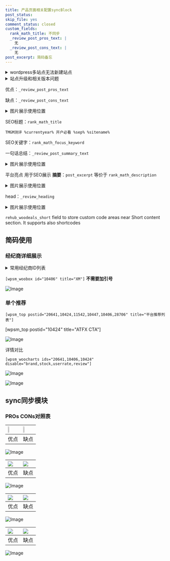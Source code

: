 ```yaml
---
title: 产品页面相关配置syncBlock
post_status: 
skip_file: yes
comment_status: closed
custom_fields:
  rank_math_title: 不同步
  _review_post_pros_text: |
    无
  _review_post_cons_text: |
    无
post_excerpt: 简码备忘
---
```

<details><summary>wordpress多站点无法新建站点</summary>

<li>和报错需要清理cookies一样的原因</li>
<li>wp-config.php里面<code>define( 'SUBDOMAIN_INSTALL', false );//子域名安装</code></li>
<li>新建子站点是用<code>define( 'SUBDOMAIN_INSTALL', true);//子域名安装</code> 完成以后，改成<code>false</code></li>
</details>

<details><summary>站点升级和相关版本问题</summary>

<p>wordpress：5.9.9
woocommerce：7.5.1
出现问题的地方：主题选项里面>><strong>Product layout >>compact style</strong></p>
<p>如何出现没有用过的字段 导致无法保存。先导出配置 然后进行修改，后面再次恢复即可。</p>
<p>出现部分字段无法显示时，需要返回默认布局后，对产品进行保存就好了。</p>
<p></p>
</details>

优点：`_review_post_pros_text`

缺点：`_review_post_cons_text`

<details><summary>图片展示使用位置</summary>

<img src="https://prod-files-secure.s3.us-west-2.amazonaws.com/39ed1227-6d7d-4570-be36-9ccd4a2c4241/f51d3d83-55d4-4bdf-9604-f37ec77ab556/Untitled.png?X-Amz-Algorithm=AWS4-HMAC-SHA256&X-Amz-Content-Sha256=UNSIGNED-PAYLOAD&X-Amz-Credential=ASIAZI2LB466X3KAKTII%2F20251021%2Fus-west-2%2Fs3%2Faws4_request&X-Amz-Date=20251021T105518Z&X-Amz-Expires=3600&X-Amz-Security-Token=IQoJb3JpZ2luX2VjEFkaCXVzLXdlc3QtMiJHMEUCIQC7VeCvx89fyURplbSZWv76lKbmnkCkkx6IfX9F38oCvAIgZK1mlAok6G1u88qvCRdg5c2NsIJlQ%2B%2BQfPfhvkFdcb8q%2FwMIEhAAGgw2Mzc0MjMxODM4MDUiDAZ3cLXAkPNfFGKAsyrcA20o8ttsj%2BvtHFS3XS%2F%2F9DU4A2QpNyhEy3%2B5AfECUQU7iuHG0JEQVhCfrmLEM%2B%2BF41i4It5%2B1%2BtoQoHk8PuqhNvOPVEO%2FE%2BNPx7Cbs9KwpnbboTCEK6FYQ6XRpIZiTZRbTo%2B5jm7Jko3EnwnWEA58yVLay9zcpOzfWBPa7pick4DiXIXZiHWYTM2oe3Jf%2BB%2BkEqhTWvE8R4OZpPfwO1fdrr2tBfETYKwixZ2G%2BpduXr80LHH5sb6XX2KfhXs%2FtQvbvJ6pNbVdXRHpHtiUVV%2BdPjWTcQHOHrqNNB61HtoyClEN5J8dI6%2FwVDfkT02rY2leEkg4IKi1qjKLMBEkK7pXOI1rxma4rijRNy70zMEOGL9fAwRLQe9nKM5FlDlN%2BartTII0jHuZESnSUFOFlJnhltu12h4eKxGRm1MhUpwn2mI89y1ag4PU3By0T9Vy5J0m%2BbcoGi6Wb231jrPAUBZzfTxgH2wY8HXKDoWALqceDqgE65PIzuHjEMTJ7Ia6wbMF7qiPk%2B5UcNFoUlHKneA9PwPCHc5A7rtQ5QCLP8uPrxR6tjQsri3Ee8l6UAYoNfOKWTJDEmPZ8dh4dZmLfWDJdPL7Z7cWFzlFx3Q9s3aYB3UUY0o8Qe2pbjgEB2vMNWS3ccGOqUB6vIjJaEgXx6LmasvTA2oKY7JV2KnkG2WqrR3NArLPf7%2BokxrFlquNRbQsSln%2Bro7rh3dtbbI5244%2Fk3B3Wdx1wMcUB4WtTxE2rfTbI8dYqA83Buqojd0voz%2F2Xxql1%2BP5mqY%2F9wOPPy8P60OJq0YcL8Be6Nh6bIQjucNpeO5OtGUPkiys1tweOTffito6V8eB15tZcck3vQ3IHGiKTlomHEEqUk2&X-Amz-Signature=19486cca14c67a837b4205d222f260820d69c4f779b2f15c7caa98e53c6ce1bb&X-Amz-SignedHeaders=host&x-amz-checksum-mode=ENABLED&x-id=GetObject" alt="Image">
</details>

SEO标题：`rank_math_title`

`TMGM测评 %currentyear% 开户必看 %sep% %sitename%`

SEO关键字：`rank_math_focus_keyword`

一句话总结：`_review_post_summary_text`

<details><summary>图片展示使用位置</summary>

<img src="https://prod-files-secure.s3.us-west-2.amazonaws.com/39ed1227-6d7d-4570-be36-9ccd4a2c4241/4b96a922-296c-4f4e-8630-d1c870cbce01/Untitled.png?X-Amz-Algorithm=AWS4-HMAC-SHA256&X-Amz-Content-Sha256=UNSIGNED-PAYLOAD&X-Amz-Credential=ASIAZI2LB4667ZWUZGIZ%2F20251021%2Fus-west-2%2Fs3%2Faws4_request&X-Amz-Date=20251021T105518Z&X-Amz-Expires=3600&X-Amz-Security-Token=IQoJb3JpZ2luX2VjEFkaCXVzLXdlc3QtMiJHMEUCIQDbpQWq8e%2BQHWY9etUvNcIIV7I5clD8T%2Fst9oBQcHI9QQIgYZDG7Eg6NK%2BEzsL30DnTzGB7ErRve8NFhuHDiG0XBW8q%2FwMIEhAAGgw2Mzc0MjMxODM4MDUiDDe8dMQepzo0sbiWZSrcAyNn2OIykT7sF5kTNcqkyr4KoFLf8shBHKp0BjL9N%2FrJZjCFIPtN41AlbRkUQINisRUl3Otg9vvyjABTEB9D3Yr8yGjAVAZeR4G8LPIxunxQhDtPaZQRamMUuvcIGIU%2FRIWB29GwHwI3h7geXZRs9JSQQjULDj%2BQHZW92dWvXNK7GbBoTeIeezrvFwOaYfwtpPzgfjCP8DYtSHQSpA4Y6VWYtR4s8ltVyeRTDUh0bDMrPe%2FJVvMB%2BysEub%2BLAmMUBvEvaJFZBnKFvX5G1bXJrVFjBd0%2FxwHwB%2B7HTnx7nsKRdGrkG%2FWmLdRigw5j%2FYQKJMFSe5quEwHzyo2QFAypumhPaIu1wla8GhqZDvWBHu8qxfGi%2B%2FqtkwVGPogdH1FgAMclfR3OFhI0t8JnB1mLJtnbBfpGFKQBOSk9q6nVsKEuVxR%2B8wWtJTh%2FJD2ZjKJNwuetI1VwnNESAGceCV%2F9gWFciZOGDdZ%2B%2FyHfWICCsds42fSEw%2B1oLJF%2BTWtg6M2HQlDCh4TcZEeojQPMo655kDEwZQhT8tyyFxAOa9WszYP3cYFCc11wGGGuJxTp0ApaUyi7O5%2B2BHwlmw%2FJ8uLlItELrAiugpG8d0SWnigZRy3FBT2tzz6tyZCa6PUeMO6T3ccGOqUBE5vXJG%2FlthCZ4E8kr%2FUH0s%2B1078%2F1bhz8VRXA4W27owX0XE91NhdnVfO8TawutZJHIpqrltyO9YYlTPoY3yEkbXD1pVZtp6Sassup%2BN%2Fednp%2Ffxj2qmrSVwia4c2vjcpNU%2F8ZK%2BnSYikc6YvSGO8XEjWSi6YvShRz%2BPsG6kBvhKrH4KBp8FUnb8vk7KMf75NJWI9TL2Wfpz4zlwXeA3KUw%2BRM4Jb&X-Amz-Signature=e3ec8976123929ca2bf22171b5fb53f1383978f01cd9c226e2969df4ed06225f&X-Amz-SignedHeaders=host&x-amz-checksum-mode=ENABLED&x-id=GetObject" alt="Image">
</details>

平台亮点 用于SEO展示 **摘要**：`post_excerpt`  等价于 `rank_math_description`

<details><summary>图片展示使用位置</summary>

<img src="https://prod-files-secure.s3.us-west-2.amazonaws.com/39ed1227-6d7d-4570-be36-9ccd4a2c4241/1ee11f63-b60a-4dfe-a7a7-d58ff23b5d88/Untitled.png?X-Amz-Algorithm=AWS4-HMAC-SHA256&X-Amz-Content-Sha256=UNSIGNED-PAYLOAD&X-Amz-Credential=ASIAZI2LB466X6J7MLUV%2F20251021%2Fus-west-2%2Fs3%2Faws4_request&X-Amz-Date=20251021T105519Z&X-Amz-Expires=3600&X-Amz-Security-Token=IQoJb3JpZ2luX2VjEFkaCXVzLXdlc3QtMiJHMEUCIQDGujNOONV4OQKpMWOehVgismFDshdmnrKleuWJTEADIgIgW5l%2BPIHlEyxtAr1yuFg2xc5BkjVpA6K29y8VElORljoq%2FwMIEhAAGgw2Mzc0MjMxODM4MDUiDLYXqHo88zIIp4bbMyrcA57AmqtwJPGOtzQKMWO3%2FR3ZxCYexX61%2FObnR4f1LrkvZ0ebJ3hajYUQuZyx2tIzV2xLm5caPLX5wIsx154sLDBtIb2LFToN3iAKJIDAoJP3YTJcXaAVLOUxVP4WLqQilF7cbfxCgs9qjyecsBeWZ9MrDNgchmG8khcb2kdAe0EFpwrHCM%2F7KV8%2FWOFHAL8%2B%2B8mauJmRXsYZg%2FyKcZuEVFiojxrjg6mi0a%2F7eJfi8kOTAx%2FKSSj8z0GelMmz7wd2%2BG3TZbvPhjT3%2BUjfGKE7aeaJH%2BupXdFrpF%2FYS7Z8Tbb9WzU8VQlL3aEA6xE53DD%2FI%2FUNp10amCQy5EJKoP7vtNlDPLpWNu40UH5fSRqzgo9D9ctbjNDgythsbIyfwDh%2BGXpWx%2FIVPLNAT1TW9rO8wQXmuAeO%2FPyWaaPpn3LQ7F2oahl6Jo%2BJwwj%2BxFEPjPJuiSsP5b4bK38sI%2F8O95qwBH7m9N%2Bm%2BdlGt1sb%2FaQcEdmz%2BWLbyQSNPg%2FQIPKh94kjwP%2FM7DKnccJlr%2B4HSeTPcwwVeXcZNLixvngHTwSvDlxQh0NNtyUj1eFHGsL2gmgERhhHwbPg6dA9wzgzEo9uUAuSgdkuJWdlOoSMVZs3h2oTsskQB9jOPyuE5jg7MJKV3ccGOqUB%2F53zRvYo6xRM9ZGK%2Bo5kicMRDeRwJuYq7zuEtiiUVC4%2Fvy165MqyGXZ7II5rulIV5oP0nhM6k2Q6b2i6%2BizuROfExIQwQxqqO1di1j%2BPJ9V1BSS4QZ0Zg6OVqKRYGhoovkgx9Jj1v%2FOHHunbFliEQ5xFvDmDQXc8hpanEEWydRh85bgcu42o7MTV15wZ%2FVBIFbq1XSLsTmbiYbXpNt3ZCg%2B308Ff&X-Amz-Signature=9be154bb1c449fe6e6ad37cd14a78451065b2ea0fc60e3aa10f2e8fe3772df64&X-Amz-SignedHeaders=host&x-amz-checksum-mode=ENABLED&x-id=GetObject" alt="Image">
<img src="https://prod-files-secure.s3.us-west-2.amazonaws.com/39ed1227-6d7d-4570-be36-9ccd4a2c4241/ad4118b5-78d8-4fbe-801e-3b29b5d99c01/Untitled.png?X-Amz-Algorithm=AWS4-HMAC-SHA256&X-Amz-Content-Sha256=UNSIGNED-PAYLOAD&X-Amz-Credential=ASIAZI2LB466X6J7MLUV%2F20251021%2Fus-west-2%2Fs3%2Faws4_request&X-Amz-Date=20251021T105519Z&X-Amz-Expires=3600&X-Amz-Security-Token=IQoJb3JpZ2luX2VjEFkaCXVzLXdlc3QtMiJHMEUCIQDGujNOONV4OQKpMWOehVgismFDshdmnrKleuWJTEADIgIgW5l%2BPIHlEyxtAr1yuFg2xc5BkjVpA6K29y8VElORljoq%2FwMIEhAAGgw2Mzc0MjMxODM4MDUiDLYXqHo88zIIp4bbMyrcA57AmqtwJPGOtzQKMWO3%2FR3ZxCYexX61%2FObnR4f1LrkvZ0ebJ3hajYUQuZyx2tIzV2xLm5caPLX5wIsx154sLDBtIb2LFToN3iAKJIDAoJP3YTJcXaAVLOUxVP4WLqQilF7cbfxCgs9qjyecsBeWZ9MrDNgchmG8khcb2kdAe0EFpwrHCM%2F7KV8%2FWOFHAL8%2B%2B8mauJmRXsYZg%2FyKcZuEVFiojxrjg6mi0a%2F7eJfi8kOTAx%2FKSSj8z0GelMmz7wd2%2BG3TZbvPhjT3%2BUjfGKE7aeaJH%2BupXdFrpF%2FYS7Z8Tbb9WzU8VQlL3aEA6xE53DD%2FI%2FUNp10amCQy5EJKoP7vtNlDPLpWNu40UH5fSRqzgo9D9ctbjNDgythsbIyfwDh%2BGXpWx%2FIVPLNAT1TW9rO8wQXmuAeO%2FPyWaaPpn3LQ7F2oahl6Jo%2BJwwj%2BxFEPjPJuiSsP5b4bK38sI%2F8O95qwBH7m9N%2Bm%2BdlGt1sb%2FaQcEdmz%2BWLbyQSNPg%2FQIPKh94kjwP%2FM7DKnccJlr%2B4HSeTPcwwVeXcZNLixvngHTwSvDlxQh0NNtyUj1eFHGsL2gmgERhhHwbPg6dA9wzgzEo9uUAuSgdkuJWdlOoSMVZs3h2oTsskQB9jOPyuE5jg7MJKV3ccGOqUB%2F53zRvYo6xRM9ZGK%2Bo5kicMRDeRwJuYq7zuEtiiUVC4%2Fvy165MqyGXZ7II5rulIV5oP0nhM6k2Q6b2i6%2BizuROfExIQwQxqqO1di1j%2BPJ9V1BSS4QZ0Zg6OVqKRYGhoovkgx9Jj1v%2FOHHunbFliEQ5xFvDmDQXc8hpanEEWydRh85bgcu42o7MTV15wZ%2FVBIFbq1XSLsTmbiYbXpNt3ZCg%2B308Ff&X-Amz-Signature=d14792f9678aaebd4647a1ab61c61c9b457384ae3d34026c7365713b0e77c035&X-Amz-SignedHeaders=host&x-amz-checksum-mode=ENABLED&x-id=GetObject" alt="Image">
<img src="https://prod-files-secure.s3.us-west-2.amazonaws.com/39ed1227-6d7d-4570-be36-9ccd4a2c4241/a38cf7c9-a79c-4b64-9e94-13589fe0758b/Untitled.png?X-Amz-Algorithm=AWS4-HMAC-SHA256&X-Amz-Content-Sha256=UNSIGNED-PAYLOAD&X-Amz-Credential=ASIAZI2LB466X6J7MLUV%2F20251021%2Fus-west-2%2Fs3%2Faws4_request&X-Amz-Date=20251021T105519Z&X-Amz-Expires=3600&X-Amz-Security-Token=IQoJb3JpZ2luX2VjEFkaCXVzLXdlc3QtMiJHMEUCIQDGujNOONV4OQKpMWOehVgismFDshdmnrKleuWJTEADIgIgW5l%2BPIHlEyxtAr1yuFg2xc5BkjVpA6K29y8VElORljoq%2FwMIEhAAGgw2Mzc0MjMxODM4MDUiDLYXqHo88zIIp4bbMyrcA57AmqtwJPGOtzQKMWO3%2FR3ZxCYexX61%2FObnR4f1LrkvZ0ebJ3hajYUQuZyx2tIzV2xLm5caPLX5wIsx154sLDBtIb2LFToN3iAKJIDAoJP3YTJcXaAVLOUxVP4WLqQilF7cbfxCgs9qjyecsBeWZ9MrDNgchmG8khcb2kdAe0EFpwrHCM%2F7KV8%2FWOFHAL8%2B%2B8mauJmRXsYZg%2FyKcZuEVFiojxrjg6mi0a%2F7eJfi8kOTAx%2FKSSj8z0GelMmz7wd2%2BG3TZbvPhjT3%2BUjfGKE7aeaJH%2BupXdFrpF%2FYS7Z8Tbb9WzU8VQlL3aEA6xE53DD%2FI%2FUNp10amCQy5EJKoP7vtNlDPLpWNu40UH5fSRqzgo9D9ctbjNDgythsbIyfwDh%2BGXpWx%2FIVPLNAT1TW9rO8wQXmuAeO%2FPyWaaPpn3LQ7F2oahl6Jo%2BJwwj%2BxFEPjPJuiSsP5b4bK38sI%2F8O95qwBH7m9N%2Bm%2BdlGt1sb%2FaQcEdmz%2BWLbyQSNPg%2FQIPKh94kjwP%2FM7DKnccJlr%2B4HSeTPcwwVeXcZNLixvngHTwSvDlxQh0NNtyUj1eFHGsL2gmgERhhHwbPg6dA9wzgzEo9uUAuSgdkuJWdlOoSMVZs3h2oTsskQB9jOPyuE5jg7MJKV3ccGOqUB%2F53zRvYo6xRM9ZGK%2Bo5kicMRDeRwJuYq7zuEtiiUVC4%2Fvy165MqyGXZ7II5rulIV5oP0nhM6k2Q6b2i6%2BizuROfExIQwQxqqO1di1j%2BPJ9V1BSS4QZ0Zg6OVqKRYGhoovkgx9Jj1v%2FOHHunbFliEQ5xFvDmDQXc8hpanEEWydRh85bgcu42o7MTV15wZ%2FVBIFbq1XSLsTmbiYbXpNt3ZCg%2B308Ff&X-Amz-Signature=8bce4bce0fa328f640375da64c34314b7a45dd659809f2a9c58f7996170aa538&X-Amz-SignedHeaders=host&x-amz-checksum-mode=ENABLED&x-id=GetObject" alt="Image">
<img src="https://prod-files-secure.s3.us-west-2.amazonaws.com/39ed1227-6d7d-4570-be36-9ccd4a2c4241/7da6fc1e-d2ac-42ae-8c75-cb5749aa18f6/Untitled.png?X-Amz-Algorithm=AWS4-HMAC-SHA256&X-Amz-Content-Sha256=UNSIGNED-PAYLOAD&X-Amz-Credential=ASIAZI2LB466X6J7MLUV%2F20251021%2Fus-west-2%2Fs3%2Faws4_request&X-Amz-Date=20251021T105519Z&X-Amz-Expires=3600&X-Amz-Security-Token=IQoJb3JpZ2luX2VjEFkaCXVzLXdlc3QtMiJHMEUCIQDGujNOONV4OQKpMWOehVgismFDshdmnrKleuWJTEADIgIgW5l%2BPIHlEyxtAr1yuFg2xc5BkjVpA6K29y8VElORljoq%2FwMIEhAAGgw2Mzc0MjMxODM4MDUiDLYXqHo88zIIp4bbMyrcA57AmqtwJPGOtzQKMWO3%2FR3ZxCYexX61%2FObnR4f1LrkvZ0ebJ3hajYUQuZyx2tIzV2xLm5caPLX5wIsx154sLDBtIb2LFToN3iAKJIDAoJP3YTJcXaAVLOUxVP4WLqQilF7cbfxCgs9qjyecsBeWZ9MrDNgchmG8khcb2kdAe0EFpwrHCM%2F7KV8%2FWOFHAL8%2B%2B8mauJmRXsYZg%2FyKcZuEVFiojxrjg6mi0a%2F7eJfi8kOTAx%2FKSSj8z0GelMmz7wd2%2BG3TZbvPhjT3%2BUjfGKE7aeaJH%2BupXdFrpF%2FYS7Z8Tbb9WzU8VQlL3aEA6xE53DD%2FI%2FUNp10amCQy5EJKoP7vtNlDPLpWNu40UH5fSRqzgo9D9ctbjNDgythsbIyfwDh%2BGXpWx%2FIVPLNAT1TW9rO8wQXmuAeO%2FPyWaaPpn3LQ7F2oahl6Jo%2BJwwj%2BxFEPjPJuiSsP5b4bK38sI%2F8O95qwBH7m9N%2Bm%2BdlGt1sb%2FaQcEdmz%2BWLbyQSNPg%2FQIPKh94kjwP%2FM7DKnccJlr%2B4HSeTPcwwVeXcZNLixvngHTwSvDlxQh0NNtyUj1eFHGsL2gmgERhhHwbPg6dA9wzgzEo9uUAuSgdkuJWdlOoSMVZs3h2oTsskQB9jOPyuE5jg7MJKV3ccGOqUB%2F53zRvYo6xRM9ZGK%2Bo5kicMRDeRwJuYq7zuEtiiUVC4%2Fvy165MqyGXZ7II5rulIV5oP0nhM6k2Q6b2i6%2BizuROfExIQwQxqqO1di1j%2BPJ9V1BSS4QZ0Zg6OVqKRYGhoovkgx9Jj1v%2FOHHunbFliEQ5xFvDmDQXc8hpanEEWydRh85bgcu42o7MTV15wZ%2FVBIFbq1XSLsTmbiYbXpNt3ZCg%2B308Ff&X-Amz-Signature=d74350111b0535b03b34d62ccf78b3d6e12d4a3c5defff52b7478bba9189f5d2&X-Amz-SignedHeaders=host&x-amz-checksum-mode=ENABLED&x-id=GetObject" alt="Image">
<img src="https://prod-files-secure.s3.us-west-2.amazonaws.com/39ed1227-6d7d-4570-be36-9ccd4a2c4241/7e97f40a-eaee-47f5-b2f9-475f96808fa7/Untitled.png?X-Amz-Algorithm=AWS4-HMAC-SHA256&X-Amz-Content-Sha256=UNSIGNED-PAYLOAD&X-Amz-Credential=ASIAZI2LB466X6J7MLUV%2F20251021%2Fus-west-2%2Fs3%2Faws4_request&X-Amz-Date=20251021T105519Z&X-Amz-Expires=3600&X-Amz-Security-Token=IQoJb3JpZ2luX2VjEFkaCXVzLXdlc3QtMiJHMEUCIQDGujNOONV4OQKpMWOehVgismFDshdmnrKleuWJTEADIgIgW5l%2BPIHlEyxtAr1yuFg2xc5BkjVpA6K29y8VElORljoq%2FwMIEhAAGgw2Mzc0MjMxODM4MDUiDLYXqHo88zIIp4bbMyrcA57AmqtwJPGOtzQKMWO3%2FR3ZxCYexX61%2FObnR4f1LrkvZ0ebJ3hajYUQuZyx2tIzV2xLm5caPLX5wIsx154sLDBtIb2LFToN3iAKJIDAoJP3YTJcXaAVLOUxVP4WLqQilF7cbfxCgs9qjyecsBeWZ9MrDNgchmG8khcb2kdAe0EFpwrHCM%2F7KV8%2FWOFHAL8%2B%2B8mauJmRXsYZg%2FyKcZuEVFiojxrjg6mi0a%2F7eJfi8kOTAx%2FKSSj8z0GelMmz7wd2%2BG3TZbvPhjT3%2BUjfGKE7aeaJH%2BupXdFrpF%2FYS7Z8Tbb9WzU8VQlL3aEA6xE53DD%2FI%2FUNp10amCQy5EJKoP7vtNlDPLpWNu40UH5fSRqzgo9D9ctbjNDgythsbIyfwDh%2BGXpWx%2FIVPLNAT1TW9rO8wQXmuAeO%2FPyWaaPpn3LQ7F2oahl6Jo%2BJwwj%2BxFEPjPJuiSsP5b4bK38sI%2F8O95qwBH7m9N%2Bm%2BdlGt1sb%2FaQcEdmz%2BWLbyQSNPg%2FQIPKh94kjwP%2FM7DKnccJlr%2B4HSeTPcwwVeXcZNLixvngHTwSvDlxQh0NNtyUj1eFHGsL2gmgERhhHwbPg6dA9wzgzEo9uUAuSgdkuJWdlOoSMVZs3h2oTsskQB9jOPyuE5jg7MJKV3ccGOqUB%2F53zRvYo6xRM9ZGK%2Bo5kicMRDeRwJuYq7zuEtiiUVC4%2Fvy165MqyGXZ7II5rulIV5oP0nhM6k2Q6b2i6%2BizuROfExIQwQxqqO1di1j%2BPJ9V1BSS4QZ0Zg6OVqKRYGhoovkgx9Jj1v%2FOHHunbFliEQ5xFvDmDQXc8hpanEEWydRh85bgcu42o7MTV15wZ%2FVBIFbq1XSLsTmbiYbXpNt3ZCg%2B308Ff&X-Amz-Signature=fa3df03c8570e11e8718075093a5bcc3032cc88cb5466d6ba31fb0641d36ef71&X-Amz-SignedHeaders=host&x-amz-checksum-mode=ENABLED&x-id=GetObject" alt="Image">
</details>

head：`_review_heading`

<details><summary>图片展示使用位置</summary>

<img src="https://prod-files-secure.s3.us-west-2.amazonaws.com/39ed1227-6d7d-4570-be36-9ccd4a2c4241/3a4650ad-9887-415c-889a-edd51fa54f27/Untitled.png?X-Amz-Algorithm=AWS4-HMAC-SHA256&X-Amz-Content-Sha256=UNSIGNED-PAYLOAD&X-Amz-Credential=ASIAZI2LB466VQFAU5PD%2F20251021%2Fus-west-2%2Fs3%2Faws4_request&X-Amz-Date=20251021T105520Z&X-Amz-Expires=3600&X-Amz-Security-Token=IQoJb3JpZ2luX2VjEFkaCXVzLXdlc3QtMiJHMEUCIEgczzQ9irYPVrpkpBNk%2F338AxAG18MBSgJR3xBSxA1kAiEAhpmBTVuCFx5oJ1%2Fk1GfaDZZbnQbZm6G4UdGjE2wUZ0Yq%2FwMIEhAAGgw2Mzc0MjMxODM4MDUiDHs%2FRVNr0qb9UZsGhyrcAwvu56yJ9Bejywka4QD5i0oSwGyQpm6%2F8kd%2BkWJPi6sUET1mk1ZfNwKdZCTJGYZBaXKeTIsrMkke1Sr4acTp5e4pVBgKTWUv%2B5zcwgtML2UECKdndAFuoYu8PP4Q2RPSBvc9m5tLlw53w5okmfVfUngKoljhEWNfdnvCD2CZnAmLVKwh9ZqP9zMLUF2tkgVu1lEE1A7UGggv81ZCqBdOs3lbUMcWDroeR5NGjRpGgLNW1L4bEnc0oJpdK9UFJW%2BnZ4smdomZx%2Frxka70imxWh%2BH33XVn2LCQNHwbS6UuSCIUWCIhKze6eTmLV%2Fd8Zs3OWIaMyxPHKXr%2Bzx59K%2FQ1b9lGV7a0h5Wj6wY5Kjw7oDrkTMGCXsmHSPVJUzAvuuYc7NiANhgzuiWwwCBsL1%2B1BEIE%2FjPUejphE8ppmgL37ViujkI4NLak%2F6OYaal0w0XSzS53wFzK3pTr4JFJIvYSE39upPAIUkLz2ilXlcGta1gGn2G9d%2Fn41avTAWfKeqO0Azl42MMzLdTLRgW%2BqQsR6giYaZRGh%2F4EpBovGjXOuQsekEzAnL1BWvo1wcgOp21M7f0qOZK%2F%2BO0FdByoh4EkdtqQsFSMUVllQoOMQFWSI8w1AshLxSO2Hbcxe2JnMP2T3ccGOqUBxEAm0DpqQrAxihrOhNbu1PKzmvxj6ltSZVZyMDgKdD24uu%2FVeGBDFgqAXjEWHNbRjMzjUyYOGjyDp%2F1O%2FXLl%2BABd3xG1f80URXCrPUOK1iDntrZ7vrSAXazdkCpgh77eIpUAth5F8O2HzCVjYWg0nvY12ikxrQyxxLb%2F3kjRQO0nREKwTLn1UFAD3JLsvPvYxAq7s%2BW%2BkaztEQNq4xglp7yhjwtM&X-Amz-Signature=1c91019cacf8c26c976b75016cdced46d88b08a9c97837b4d06a6fb71c666a6f&X-Amz-SignedHeaders=host&x-amz-checksum-mode=ENABLED&x-id=GetObject" alt="Image">
</details>

`rehub_woodeals_short`	field to store custom code areas near Short content section. It supports also shortcodes



## 简码使用

### 经纪商详细展示

<details><summary>常用经纪商ID列表</summary>

<pre><code class="php">嘉盛 ===> 20641  [wpsm_woobox id="20641" title="嘉盛"]
易信easymarkets ===> 11542  [wpsm_woobox id="11542" title="易信easymarkets"]
ATFX外汇 ===> 10424  [wpsm_woobox id="10424" title="ATFX"]
XM ===> 10406  [wpsm_woobox id="10406" title="XM"]
TMGM ===> 29622  [wpsm_woobox id="29622" title="TMGM"]
HYCM ===> 10447  [wpsm_woobox id="10447" title="HYCM"]
fpmarkets澳福外汇 ===> 20639  [wpsm_woobox id="20639" title="fpmarkets澳福外汇"]</code></pre>
</details>

`[wpsm_woobox id="10406" title="XM"]` **不需要加引号**

![Image](https://prod-files-secure.s3.us-west-2.amazonaws.com/39ed1227-6d7d-4570-be36-9ccd4a2c4241/4f898f9d-0fa7-4e43-acd3-ac6bc7be575a/Untitled.png?X-Amz-Algorithm=AWS4-HMAC-SHA256&X-Amz-Content-Sha256=UNSIGNED-PAYLOAD&X-Amz-Credential=ASIAZI2LB4664JL63KXV%2F20251021%2Fus-west-2%2Fs3%2Faws4_request&X-Amz-Date=20251021T105515Z&X-Amz-Expires=3600&X-Amz-Security-Token=IQoJb3JpZ2luX2VjEFkaCXVzLXdlc3QtMiJGMEQCIBKZlKYTIAWR1OgLOn2rPsVLY3WQX7tKmZ%2FJLfA5G2kzAiAmRWEpj0QAT3%2Fxlm4TQxFgdOMyqXoyIoChL7BJFRvvRCr%2FAwgSEAAaDDYzNzQyMzE4MzgwNSIM45tAnI35rge%2Fc2tzKtwDQAox8t1d%2FjN2xAmPEOyGsPwpVeejMtDY6baxhP4JZEzIKf3YVXZMuSnIH6T1Dm3woAnoBgJPx2jc61CYVJbPCDIEIJqd4iu61LjsKgi%2BgE1Be4GiPzydh2zWar2KiIRWtVe%2F6UlUxaZd2I%2Bb4ERxwxTmX%2FHq9tvshePXVLUMfdW%2FYF4gnpbWSeyRgvx%2FxDqB5e48KInqnoVo06KTceNhZMBrJKh4IIkT%2BiBRYPmGKeHsGAsRr8dKV4QapKMOw8HEBrKue7aaz4tlauRpwDDWTuCn1uYRLZnPc4DGfaxMV%2FctOGEdX5Wi7jRbeHylPz9jKnZfj6%2B9J83KLpHLM2NshGRHBIcnMJjL8ULl6by0nt0NeQBMejCkPne8aVjp9kbV1OX4ufDjbLs3kKEtG0DMrwHFEHASdR3YnpuxPoWPSaNjL5SD6Miw800PYR3uuJHxGiaYXQd5tcKaoZisK9GONLDw2xhDwkKCHHcMRGjYPLSJLPj3dsoo1Ez2DSZArwtwSgi8BDPYvdvsyyJGG2UhQnnxfyNcnd%2FcowvDJb3cJFG9HOqff1kFAuVP%2FZm0Rb2ah%2BcnK0PvaamsfZ4%2FTba8MC%2BU%2Bii4Xjz0iFyHeolqZHFiIvIae0PujL7Sk%2BwwmZPdxwY6pgFrjNnrRy3ppf70MdWX1x%2BpHRPK6eD4RHC1oYn6YnwQtEL6GYbaVd4iI0rnnL3lD0UYaN0QpjzuqJALYrfgSgJ%2Bu30i2444I0SsrvqI5WRs0Vrwq5Byo9AGvNkVFNfQsThFQ52BPlAF1jPwF4GRk0%2F3RKFtZ7u75m1wo4hTmGYFFIc2FAzdagWtTkWNJ6Sc%2FQLMbgeTj4kZK6zmcZ3yu6Ert%2F58jaVm&X-Amz-Signature=c076fd01af31a983e1efa7cd5061114f7dbbcc94ce3b8eb5106c67d3ca819d28&X-Amz-SignedHeaders=host&x-amz-checksum-mode=ENABLED&x-id=GetObject)

### 单个推荐
`[wpsm_top postid="20641,10424,11542,10447,10406,28706" title="平台推荐列表"]`

[wpsm_top postid="10424" title="ATFX CTA"]

![Image](https://prod-files-secure.s3.us-west-2.amazonaws.com/39ed1227-6d7d-4570-be36-9ccd4a2c4241/5ac620dc-51a8-48b6-b55d-91f47299193c/Untitled.png?X-Amz-Algorithm=AWS4-HMAC-SHA256&X-Amz-Content-Sha256=UNSIGNED-PAYLOAD&X-Amz-Credential=ASIAZI2LB4664JL63KXV%2F20251021%2Fus-west-2%2Fs3%2Faws4_request&X-Amz-Date=20251021T105515Z&X-Amz-Expires=3600&X-Amz-Security-Token=IQoJb3JpZ2luX2VjEFkaCXVzLXdlc3QtMiJGMEQCIBKZlKYTIAWR1OgLOn2rPsVLY3WQX7tKmZ%2FJLfA5G2kzAiAmRWEpj0QAT3%2Fxlm4TQxFgdOMyqXoyIoChL7BJFRvvRCr%2FAwgSEAAaDDYzNzQyMzE4MzgwNSIM45tAnI35rge%2Fc2tzKtwDQAox8t1d%2FjN2xAmPEOyGsPwpVeejMtDY6baxhP4JZEzIKf3YVXZMuSnIH6T1Dm3woAnoBgJPx2jc61CYVJbPCDIEIJqd4iu61LjsKgi%2BgE1Be4GiPzydh2zWar2KiIRWtVe%2F6UlUxaZd2I%2Bb4ERxwxTmX%2FHq9tvshePXVLUMfdW%2FYF4gnpbWSeyRgvx%2FxDqB5e48KInqnoVo06KTceNhZMBrJKh4IIkT%2BiBRYPmGKeHsGAsRr8dKV4QapKMOw8HEBrKue7aaz4tlauRpwDDWTuCn1uYRLZnPc4DGfaxMV%2FctOGEdX5Wi7jRbeHylPz9jKnZfj6%2B9J83KLpHLM2NshGRHBIcnMJjL8ULl6by0nt0NeQBMejCkPne8aVjp9kbV1OX4ufDjbLs3kKEtG0DMrwHFEHASdR3YnpuxPoWPSaNjL5SD6Miw800PYR3uuJHxGiaYXQd5tcKaoZisK9GONLDw2xhDwkKCHHcMRGjYPLSJLPj3dsoo1Ez2DSZArwtwSgi8BDPYvdvsyyJGG2UhQnnxfyNcnd%2FcowvDJb3cJFG9HOqff1kFAuVP%2FZm0Rb2ah%2BcnK0PvaamsfZ4%2FTba8MC%2BU%2Bii4Xjz0iFyHeolqZHFiIvIae0PujL7Sk%2BwwmZPdxwY6pgFrjNnrRy3ppf70MdWX1x%2BpHRPK6eD4RHC1oYn6YnwQtEL6GYbaVd4iI0rnnL3lD0UYaN0QpjzuqJALYrfgSgJ%2Bu30i2444I0SsrvqI5WRs0Vrwq5Byo9AGvNkVFNfQsThFQ52BPlAF1jPwF4GRk0%2F3RKFtZ7u75m1wo4hTmGYFFIc2FAzdagWtTkWNJ6Sc%2FQLMbgeTj4kZK6zmcZ3yu6Ert%2F58jaVm&X-Amz-Signature=4e900decaf569eb869ef66aa04fb92243025738777b0d20d9f354ca271559591&X-Amz-SignedHeaders=host&x-amz-checksum-mode=ENABLED&x-id=GetObject)

详情对比

`[wpsm_woocharts ids="20641,10406,10424" disable="brand,stock,userrate,review"]`

![Image](https://prod-files-secure.s3.us-west-2.amazonaws.com/39ed1227-6d7d-4570-be36-9ccd4a2c4241/bf3ba45f-b9f3-4295-8aef-b4a495fd25f4/Untitled.png?X-Amz-Algorithm=AWS4-HMAC-SHA256&X-Amz-Content-Sha256=UNSIGNED-PAYLOAD&X-Amz-Credential=ASIAZI2LB4664JL63KXV%2F20251021%2Fus-west-2%2Fs3%2Faws4_request&X-Amz-Date=20251021T105515Z&X-Amz-Expires=3600&X-Amz-Security-Token=IQoJb3JpZ2luX2VjEFkaCXVzLXdlc3QtMiJGMEQCIBKZlKYTIAWR1OgLOn2rPsVLY3WQX7tKmZ%2FJLfA5G2kzAiAmRWEpj0QAT3%2Fxlm4TQxFgdOMyqXoyIoChL7BJFRvvRCr%2FAwgSEAAaDDYzNzQyMzE4MzgwNSIM45tAnI35rge%2Fc2tzKtwDQAox8t1d%2FjN2xAmPEOyGsPwpVeejMtDY6baxhP4JZEzIKf3YVXZMuSnIH6T1Dm3woAnoBgJPx2jc61CYVJbPCDIEIJqd4iu61LjsKgi%2BgE1Be4GiPzydh2zWar2KiIRWtVe%2F6UlUxaZd2I%2Bb4ERxwxTmX%2FHq9tvshePXVLUMfdW%2FYF4gnpbWSeyRgvx%2FxDqB5e48KInqnoVo06KTceNhZMBrJKh4IIkT%2BiBRYPmGKeHsGAsRr8dKV4QapKMOw8HEBrKue7aaz4tlauRpwDDWTuCn1uYRLZnPc4DGfaxMV%2FctOGEdX5Wi7jRbeHylPz9jKnZfj6%2B9J83KLpHLM2NshGRHBIcnMJjL8ULl6by0nt0NeQBMejCkPne8aVjp9kbV1OX4ufDjbLs3kKEtG0DMrwHFEHASdR3YnpuxPoWPSaNjL5SD6Miw800PYR3uuJHxGiaYXQd5tcKaoZisK9GONLDw2xhDwkKCHHcMRGjYPLSJLPj3dsoo1Ez2DSZArwtwSgi8BDPYvdvsyyJGG2UhQnnxfyNcnd%2FcowvDJb3cJFG9HOqff1kFAuVP%2FZm0Rb2ah%2BcnK0PvaamsfZ4%2FTba8MC%2BU%2Bii4Xjz0iFyHeolqZHFiIvIae0PujL7Sk%2BwwmZPdxwY6pgFrjNnrRy3ppf70MdWX1x%2BpHRPK6eD4RHC1oYn6YnwQtEL6GYbaVd4iI0rnnL3lD0UYaN0QpjzuqJALYrfgSgJ%2Bu30i2444I0SsrvqI5WRs0Vrwq5Byo9AGvNkVFNfQsThFQ52BPlAF1jPwF4GRk0%2F3RKFtZ7u75m1wo4hTmGYFFIc2FAzdagWtTkWNJ6Sc%2FQLMbgeTj4kZK6zmcZ3yu6Ert%2F58jaVm&X-Amz-Signature=515427ac10800ffe3d361b08bea279b5fb60b84e86fd49fbf03103db25262632&X-Amz-SignedHeaders=host&x-amz-checksum-mode=ENABLED&x-id=GetObject)

![Image](https://prod-files-secure.s3.us-west-2.amazonaws.com/39ed1227-6d7d-4570-be36-9ccd4a2c4241/30bc56ef-f383-4b48-9768-2ebc9e436ec0/Untitled.png?X-Amz-Algorithm=AWS4-HMAC-SHA256&X-Amz-Content-Sha256=UNSIGNED-PAYLOAD&X-Amz-Credential=ASIAZI2LB4664JL63KXV%2F20251021%2Fus-west-2%2Fs3%2Faws4_request&X-Amz-Date=20251021T105515Z&X-Amz-Expires=3600&X-Amz-Security-Token=IQoJb3JpZ2luX2VjEFkaCXVzLXdlc3QtMiJGMEQCIBKZlKYTIAWR1OgLOn2rPsVLY3WQX7tKmZ%2FJLfA5G2kzAiAmRWEpj0QAT3%2Fxlm4TQxFgdOMyqXoyIoChL7BJFRvvRCr%2FAwgSEAAaDDYzNzQyMzE4MzgwNSIM45tAnI35rge%2Fc2tzKtwDQAox8t1d%2FjN2xAmPEOyGsPwpVeejMtDY6baxhP4JZEzIKf3YVXZMuSnIH6T1Dm3woAnoBgJPx2jc61CYVJbPCDIEIJqd4iu61LjsKgi%2BgE1Be4GiPzydh2zWar2KiIRWtVe%2F6UlUxaZd2I%2Bb4ERxwxTmX%2FHq9tvshePXVLUMfdW%2FYF4gnpbWSeyRgvx%2FxDqB5e48KInqnoVo06KTceNhZMBrJKh4IIkT%2BiBRYPmGKeHsGAsRr8dKV4QapKMOw8HEBrKue7aaz4tlauRpwDDWTuCn1uYRLZnPc4DGfaxMV%2FctOGEdX5Wi7jRbeHylPz9jKnZfj6%2B9J83KLpHLM2NshGRHBIcnMJjL8ULl6by0nt0NeQBMejCkPne8aVjp9kbV1OX4ufDjbLs3kKEtG0DMrwHFEHASdR3YnpuxPoWPSaNjL5SD6Miw800PYR3uuJHxGiaYXQd5tcKaoZisK9GONLDw2xhDwkKCHHcMRGjYPLSJLPj3dsoo1Ez2DSZArwtwSgi8BDPYvdvsyyJGG2UhQnnxfyNcnd%2FcowvDJb3cJFG9HOqff1kFAuVP%2FZm0Rb2ah%2BcnK0PvaamsfZ4%2FTba8MC%2BU%2Bii4Xjz0iFyHeolqZHFiIvIae0PujL7Sk%2BwwmZPdxwY6pgFrjNnrRy3ppf70MdWX1x%2BpHRPK6eD4RHC1oYn6YnwQtEL6GYbaVd4iI0rnnL3lD0UYaN0QpjzuqJALYrfgSgJ%2Bu30i2444I0SsrvqI5WRs0Vrwq5Byo9AGvNkVFNfQsThFQ52BPlAF1jPwF4GRk0%2F3RKFtZ7u75m1wo4hTmGYFFIc2FAzdagWtTkWNJ6Sc%2FQLMbgeTj4kZK6zmcZ3yu6Ert%2F58jaVm&X-Amz-Signature=7794fc665acc4cf9089a8dc29e96148be1fe6ad6bee27630bb18ad931597ba4c&X-Amz-SignedHeaders=host&x-amz-checksum-mode=ENABLED&x-id=GetObject)

## sync同步模块

### PROs CONs对照表

| <img src="https://cdn.ifttt.fun/gh/jarlin8/OSS@main/icons/customize/pros.svg" height="auto" width="37.3%"> | <img src="https://cdn.ifttt.fun/gh/jarlin8/OSS@main/icons/customize/cons.svg" height="auto" width="28.8%"> |
| :--- | :--- |
| 优点 | 缺点 |

![Image](https://prod-files-secure.s3.us-west-2.amazonaws.com/39ed1227-6d7d-4570-be36-9ccd4a2c4241/8742b755-dfb5-4004-9a5f-d6e561664bd8/Untitled.png?X-Amz-Algorithm=AWS4-HMAC-SHA256&X-Amz-Content-Sha256=UNSIGNED-PAYLOAD&X-Amz-Credential=ASIAZI2LB4664JL63KXV%2F20251021%2Fus-west-2%2Fs3%2Faws4_request&X-Amz-Date=20251021T105515Z&X-Amz-Expires=3600&X-Amz-Security-Token=IQoJb3JpZ2luX2VjEFkaCXVzLXdlc3QtMiJGMEQCIBKZlKYTIAWR1OgLOn2rPsVLY3WQX7tKmZ%2FJLfA5G2kzAiAmRWEpj0QAT3%2Fxlm4TQxFgdOMyqXoyIoChL7BJFRvvRCr%2FAwgSEAAaDDYzNzQyMzE4MzgwNSIM45tAnI35rge%2Fc2tzKtwDQAox8t1d%2FjN2xAmPEOyGsPwpVeejMtDY6baxhP4JZEzIKf3YVXZMuSnIH6T1Dm3woAnoBgJPx2jc61CYVJbPCDIEIJqd4iu61LjsKgi%2BgE1Be4GiPzydh2zWar2KiIRWtVe%2F6UlUxaZd2I%2Bb4ERxwxTmX%2FHq9tvshePXVLUMfdW%2FYF4gnpbWSeyRgvx%2FxDqB5e48KInqnoVo06KTceNhZMBrJKh4IIkT%2BiBRYPmGKeHsGAsRr8dKV4QapKMOw8HEBrKue7aaz4tlauRpwDDWTuCn1uYRLZnPc4DGfaxMV%2FctOGEdX5Wi7jRbeHylPz9jKnZfj6%2B9J83KLpHLM2NshGRHBIcnMJjL8ULl6by0nt0NeQBMejCkPne8aVjp9kbV1OX4ufDjbLs3kKEtG0DMrwHFEHASdR3YnpuxPoWPSaNjL5SD6Miw800PYR3uuJHxGiaYXQd5tcKaoZisK9GONLDw2xhDwkKCHHcMRGjYPLSJLPj3dsoo1Ez2DSZArwtwSgi8BDPYvdvsyyJGG2UhQnnxfyNcnd%2FcowvDJb3cJFG9HOqff1kFAuVP%2FZm0Rb2ah%2BcnK0PvaamsfZ4%2FTba8MC%2BU%2Bii4Xjz0iFyHeolqZHFiIvIae0PujL7Sk%2BwwmZPdxwY6pgFrjNnrRy3ppf70MdWX1x%2BpHRPK6eD4RHC1oYn6YnwQtEL6GYbaVd4iI0rnnL3lD0UYaN0QpjzuqJALYrfgSgJ%2Bu30i2444I0SsrvqI5WRs0Vrwq5Byo9AGvNkVFNfQsThFQ52BPlAF1jPwF4GRk0%2F3RKFtZ7u75m1wo4hTmGYFFIc2FAzdagWtTkWNJ6Sc%2FQLMbgeTj4kZK6zmcZ3yu6Ert%2F58jaVm&X-Amz-Signature=6284a7f790300bef62497819f700e724a8e142c8fbcaaf0dfb92716a2941f11b&X-Amz-SignedHeaders=host&x-amz-checksum-mode=ENABLED&x-id=GetObject)

| <img src="https://cdn.ifttt.fun/gh/jarlin8/OSS@main/icons/customize/pros1.svg" height="auto"> | <img src="https://cdn.ifttt.fun/gh/jarlin8/OSS@main/icons/customize/cons1.svg" height="auto"> |
| :--- | :--- |
| 优点 | 缺点 |

![Image](https://prod-files-secure.s3.us-west-2.amazonaws.com/39ed1227-6d7d-4570-be36-9ccd4a2c4241/806358f8-c9c4-4e17-bb35-c6c76a5397a5/Untitled.png?X-Amz-Algorithm=AWS4-HMAC-SHA256&X-Amz-Content-Sha256=UNSIGNED-PAYLOAD&X-Amz-Credential=ASIAZI2LB4664JL63KXV%2F20251021%2Fus-west-2%2Fs3%2Faws4_request&X-Amz-Date=20251021T105515Z&X-Amz-Expires=3600&X-Amz-Security-Token=IQoJb3JpZ2luX2VjEFkaCXVzLXdlc3QtMiJGMEQCIBKZlKYTIAWR1OgLOn2rPsVLY3WQX7tKmZ%2FJLfA5G2kzAiAmRWEpj0QAT3%2Fxlm4TQxFgdOMyqXoyIoChL7BJFRvvRCr%2FAwgSEAAaDDYzNzQyMzE4MzgwNSIM45tAnI35rge%2Fc2tzKtwDQAox8t1d%2FjN2xAmPEOyGsPwpVeejMtDY6baxhP4JZEzIKf3YVXZMuSnIH6T1Dm3woAnoBgJPx2jc61CYVJbPCDIEIJqd4iu61LjsKgi%2BgE1Be4GiPzydh2zWar2KiIRWtVe%2F6UlUxaZd2I%2Bb4ERxwxTmX%2FHq9tvshePXVLUMfdW%2FYF4gnpbWSeyRgvx%2FxDqB5e48KInqnoVo06KTceNhZMBrJKh4IIkT%2BiBRYPmGKeHsGAsRr8dKV4QapKMOw8HEBrKue7aaz4tlauRpwDDWTuCn1uYRLZnPc4DGfaxMV%2FctOGEdX5Wi7jRbeHylPz9jKnZfj6%2B9J83KLpHLM2NshGRHBIcnMJjL8ULl6by0nt0NeQBMejCkPne8aVjp9kbV1OX4ufDjbLs3kKEtG0DMrwHFEHASdR3YnpuxPoWPSaNjL5SD6Miw800PYR3uuJHxGiaYXQd5tcKaoZisK9GONLDw2xhDwkKCHHcMRGjYPLSJLPj3dsoo1Ez2DSZArwtwSgi8BDPYvdvsyyJGG2UhQnnxfyNcnd%2FcowvDJb3cJFG9HOqff1kFAuVP%2FZm0Rb2ah%2BcnK0PvaamsfZ4%2FTba8MC%2BU%2Bii4Xjz0iFyHeolqZHFiIvIae0PujL7Sk%2BwwmZPdxwY6pgFrjNnrRy3ppf70MdWX1x%2BpHRPK6eD4RHC1oYn6YnwQtEL6GYbaVd4iI0rnnL3lD0UYaN0QpjzuqJALYrfgSgJ%2Bu30i2444I0SsrvqI5WRs0Vrwq5Byo9AGvNkVFNfQsThFQ52BPlAF1jPwF4GRk0%2F3RKFtZ7u75m1wo4hTmGYFFIc2FAzdagWtTkWNJ6Sc%2FQLMbgeTj4kZK6zmcZ3yu6Ert%2F58jaVm&X-Amz-Signature=d2d8238b8a85337fbde84d0e052408f51d4640f981a67017d0366345acd578f5&X-Amz-SignedHeaders=host&x-amz-checksum-mode=ENABLED&x-id=GetObject)

| <img src="https://cdn.ifttt.fun/gh/jarlin8/OSS@main/icons/customize/pros2.svg" height="auto"> | <img src="https://cdn.ifttt.fun/gh/jarlin8/OSS@main/icons/customize/cons2.svg" height="auto"> |
| :--- | :--- |
| 优点 | 缺点 |

![Image](https://prod-files-secure.s3.us-west-2.amazonaws.com/39ed1227-6d7d-4570-be36-9ccd4a2c4241/a9245ec9-70dd-4005-b534-0d54315fc5f3/Untitled.png?X-Amz-Algorithm=AWS4-HMAC-SHA256&X-Amz-Content-Sha256=UNSIGNED-PAYLOAD&X-Amz-Credential=ASIAZI2LB4664JL63KXV%2F20251021%2Fus-west-2%2Fs3%2Faws4_request&X-Amz-Date=20251021T105515Z&X-Amz-Expires=3600&X-Amz-Security-Token=IQoJb3JpZ2luX2VjEFkaCXVzLXdlc3QtMiJGMEQCIBKZlKYTIAWR1OgLOn2rPsVLY3WQX7tKmZ%2FJLfA5G2kzAiAmRWEpj0QAT3%2Fxlm4TQxFgdOMyqXoyIoChL7BJFRvvRCr%2FAwgSEAAaDDYzNzQyMzE4MzgwNSIM45tAnI35rge%2Fc2tzKtwDQAox8t1d%2FjN2xAmPEOyGsPwpVeejMtDY6baxhP4JZEzIKf3YVXZMuSnIH6T1Dm3woAnoBgJPx2jc61CYVJbPCDIEIJqd4iu61LjsKgi%2BgE1Be4GiPzydh2zWar2KiIRWtVe%2F6UlUxaZd2I%2Bb4ERxwxTmX%2FHq9tvshePXVLUMfdW%2FYF4gnpbWSeyRgvx%2FxDqB5e48KInqnoVo06KTceNhZMBrJKh4IIkT%2BiBRYPmGKeHsGAsRr8dKV4QapKMOw8HEBrKue7aaz4tlauRpwDDWTuCn1uYRLZnPc4DGfaxMV%2FctOGEdX5Wi7jRbeHylPz9jKnZfj6%2B9J83KLpHLM2NshGRHBIcnMJjL8ULl6by0nt0NeQBMejCkPne8aVjp9kbV1OX4ufDjbLs3kKEtG0DMrwHFEHASdR3YnpuxPoWPSaNjL5SD6Miw800PYR3uuJHxGiaYXQd5tcKaoZisK9GONLDw2xhDwkKCHHcMRGjYPLSJLPj3dsoo1Ez2DSZArwtwSgi8BDPYvdvsyyJGG2UhQnnxfyNcnd%2FcowvDJb3cJFG9HOqff1kFAuVP%2FZm0Rb2ah%2BcnK0PvaamsfZ4%2FTba8MC%2BU%2Bii4Xjz0iFyHeolqZHFiIvIae0PujL7Sk%2BwwmZPdxwY6pgFrjNnrRy3ppf70MdWX1x%2BpHRPK6eD4RHC1oYn6YnwQtEL6GYbaVd4iI0rnnL3lD0UYaN0QpjzuqJALYrfgSgJ%2Bu30i2444I0SsrvqI5WRs0Vrwq5Byo9AGvNkVFNfQsThFQ52BPlAF1jPwF4GRk0%2F3RKFtZ7u75m1wo4hTmGYFFIc2FAzdagWtTkWNJ6Sc%2FQLMbgeTj4kZK6zmcZ3yu6Ert%2F58jaVm&X-Amz-Signature=e527c3e993075e2dca1f276b347199be4fa9d338ee1ac391606d635d755ecab3&X-Amz-SignedHeaders=host&x-amz-checksum-mode=ENABLED&x-id=GetObject)

| <img src="https://cdn.ifttt.fun/gh/jarlin8/OSS@main/icons/customize/pros3.svg" height="auto"> | <img src="https://cdn.ifttt.fun/gh/jarlin8/OSS@main/icons/customize/cons3.svg" height="auto"> |
| :--- | :--- |
| 优点 | 缺点 |

![Image](https://prod-files-secure.s3.us-west-2.amazonaws.com/39ed1227-6d7d-4570-be36-9ccd4a2c4241/e1e580a2-2e5c-4780-9ff4-19c318fc2284/Untitled.png?X-Amz-Algorithm=AWS4-HMAC-SHA256&X-Amz-Content-Sha256=UNSIGNED-PAYLOAD&X-Amz-Credential=ASIAZI2LB4664JL63KXV%2F20251021%2Fus-west-2%2Fs3%2Faws4_request&X-Amz-Date=20251021T105515Z&X-Amz-Expires=3600&X-Amz-Security-Token=IQoJb3JpZ2luX2VjEFkaCXVzLXdlc3QtMiJGMEQCIBKZlKYTIAWR1OgLOn2rPsVLY3WQX7tKmZ%2FJLfA5G2kzAiAmRWEpj0QAT3%2Fxlm4TQxFgdOMyqXoyIoChL7BJFRvvRCr%2FAwgSEAAaDDYzNzQyMzE4MzgwNSIM45tAnI35rge%2Fc2tzKtwDQAox8t1d%2FjN2xAmPEOyGsPwpVeejMtDY6baxhP4JZEzIKf3YVXZMuSnIH6T1Dm3woAnoBgJPx2jc61CYVJbPCDIEIJqd4iu61LjsKgi%2BgE1Be4GiPzydh2zWar2KiIRWtVe%2F6UlUxaZd2I%2Bb4ERxwxTmX%2FHq9tvshePXVLUMfdW%2FYF4gnpbWSeyRgvx%2FxDqB5e48KInqnoVo06KTceNhZMBrJKh4IIkT%2BiBRYPmGKeHsGAsRr8dKV4QapKMOw8HEBrKue7aaz4tlauRpwDDWTuCn1uYRLZnPc4DGfaxMV%2FctOGEdX5Wi7jRbeHylPz9jKnZfj6%2B9J83KLpHLM2NshGRHBIcnMJjL8ULl6by0nt0NeQBMejCkPne8aVjp9kbV1OX4ufDjbLs3kKEtG0DMrwHFEHASdR3YnpuxPoWPSaNjL5SD6Miw800PYR3uuJHxGiaYXQd5tcKaoZisK9GONLDw2xhDwkKCHHcMRGjYPLSJLPj3dsoo1Ez2DSZArwtwSgi8BDPYvdvsyyJGG2UhQnnxfyNcnd%2FcowvDJb3cJFG9HOqff1kFAuVP%2FZm0Rb2ah%2BcnK0PvaamsfZ4%2FTba8MC%2BU%2Bii4Xjz0iFyHeolqZHFiIvIae0PujL7Sk%2BwwmZPdxwY6pgFrjNnrRy3ppf70MdWX1x%2BpHRPK6eD4RHC1oYn6YnwQtEL6GYbaVd4iI0rnnL3lD0UYaN0QpjzuqJALYrfgSgJ%2Bu30i2444I0SsrvqI5WRs0Vrwq5Byo9AGvNkVFNfQsThFQ52BPlAF1jPwF4GRk0%2F3RKFtZ7u75m1wo4hTmGYFFIc2FAzdagWtTkWNJ6Sc%2FQLMbgeTj4kZK6zmcZ3yu6Ert%2F58jaVm&X-Amz-Signature=c5362d8976b38171c3031b5de1511bfd522c5f5258a377552ea0d0902e392630&X-Amz-SignedHeaders=host&x-amz-checksum-mode=ENABLED&x-id=GetObject)